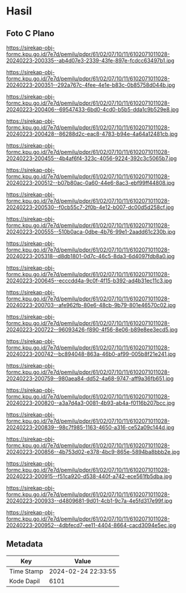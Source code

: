 # Hasil

## Foto C Plano

https://sirekap-obj-formc.kpu.go.id/7e7d/pemilu/pdpr/61/02/07/10/11/6102071011028-20240223-200335--ab4d07e3-2339-43fe-897e-fcdcc63497b1.jpg

https://sirekap-obj-formc.kpu.go.id/7e7d/pemilu/pdpr/61/02/07/10/11/6102071011028-20240223-200351--292a767c-4fee-4e1e-b83c-0b85758d044b.jpg

https://sirekap-obj-formc.kpu.go.id/7e7d/pemilu/pdpr/61/02/07/10/11/6102071011028-20240223-200406--69547433-6bd0-4cd0-b5b5-dda1c9b529e8.jpg

https://sirekap-obj-formc.kpu.go.id/7e7d/pemilu/pdpr/61/02/07/10/11/6102071011028-20240223-200428--86288d2c-eac8-4783-b94e-4a64a12481cb.jpg

https://sirekap-obj-formc.kpu.go.id/7e7d/pemilu/pdpr/61/02/07/10/11/6102071011028-20240223-200455--4b4af6f4-323c-4056-9224-392c3c5065b7.jpg

https://sirekap-obj-formc.kpu.go.id/7e7d/pemilu/pdpr/61/02/07/10/11/6102071011028-20240223-200512--b07b80ac-0a60-44e6-8ac3-ebf99ff44808.jpg

https://sirekap-obj-formc.kpu.go.id/7e7d/pemilu/pdpr/61/02/07/10/11/6102071011028-20240223-200530--f0cb55c7-2f0b-4e12-b007-dc00d5d258cf.jpg

https://sirekap-obj-formc.kpu.go.id/7e7d/pemilu/pdpr/61/02/07/10/11/6102071011028-20240223-200555--510b0aca-0dbe-4b76-99e1-2aadd61c230b.jpg

https://sirekap-obj-formc.kpu.go.id/7e7d/pemilu/pdpr/61/02/07/10/11/6102071011028-20240223-205318--d8db1801-0d7c-46c5-8da3-6d4097fdb8a0.jpg

https://sirekap-obj-formc.kpu.go.id/7e7d/pemilu/pdpr/61/02/07/10/11/6102071011028-20240223-200645--ecccdd4a-9c0f-4f15-b392-ad4b31ec11c3.jpg

https://sirekap-obj-formc.kpu.go.id/7e7d/pemilu/pdpr/61/02/07/10/11/6102071011028-20240223-200703--afe962fb-80e6-48cb-9b79-801e46570c02.jpg

https://sirekap-obj-formc.kpu.go.id/7e7d/pemilu/pdpr/61/02/07/10/11/6102071011028-20240223-200722--96093426-f890-4f56-8e06-b89e8ee3ecd5.jpg

https://sirekap-obj-formc.kpu.go.id/7e7d/pemilu/pdpr/61/02/07/10/11/6102071011028-20240223-200742--bc894048-863a-46b0-af99-005b8f21e241.jpg

https://sirekap-obj-formc.kpu.go.id/7e7d/pemilu/pdpr/61/02/07/10/11/6102071011028-20240223-200759--980aea84-dd52-4a68-9747-aff9a36fb651.jpg

https://sirekap-obj-formc.kpu.go.id/7e7d/pemilu/pdpr/61/02/07/10/11/6102071011028-20240223-200820--a3a7d4a3-0081-4b93-ab4a-f0116b207bcc.jpg

https://sirekap-obj-formc.kpu.go.id/7e7d/pemilu/pdpr/61/02/07/10/11/6102071011028-20240223-200839--98c7f985-1163-4650-a316-ce52a09c144d.jpg

https://sirekap-obj-formc.kpu.go.id/7e7d/pemilu/pdpr/61/02/07/10/11/6102071011028-20240223-200856--4b753d02-e378-4bc9-865e-5894ba8bbb2e.jpg

https://sirekap-obj-formc.kpu.go.id/7e7d/pemilu/pdpr/61/02/07/10/11/6102071011028-20240223-200915--f51ca920-d538-440f-a742-ece561fb5dba.jpg

https://sirekap-obj-formc.kpu.go.id/7e7d/pemilu/pdpr/61/02/07/10/11/6102071011028-20240223-200933--d4809681-9d01-4cb1-9c7a-4e5fd317e99f.jpg

https://sirekap-obj-formc.kpu.go.id/7e7d/pemilu/pdpr/61/02/07/10/11/6102071011028-20240223-200952--4dbfecd7-ee11-4404-8664-cacd3094e5ec.jpg


## Metadata

| Key        | Value               |
| ---------- | ------------------- |
| Time Stamp | 2024-02-24 22:33:55 |
| Kode Dapil | 6101                |



